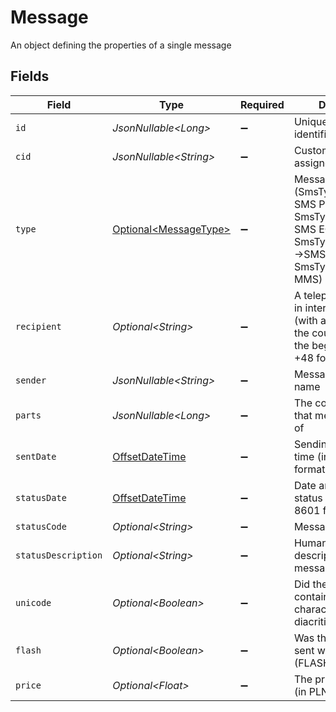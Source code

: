 # Message

An object defining the properties of a single message


## Fields

| Field                                                                                                                    | Type                                                                                                                     | Required                                                                                                                 | Description                                                                                                              | Example                                                                                                                  |
| ------------------------------------------------------------------------------------------------------------------------ | ------------------------------------------------------------------------------------------------------------------------ | ------------------------------------------------------------------------------------------------------------------------ | ------------------------------------------------------------------------------------------------------------------------ | ------------------------------------------------------------------------------------------------------------------------ |
| `id`                                                                                                                     | *JsonNullable\<Long>*                                                                                                    | :heavy_minus_sign:                                                                                                       | Unique message identifier                                                                                                | 323234                                                                                                                   |
| `cid`                                                                                                                    | *JsonNullable\<String>*                                                                                                  | :heavy_minus_sign:                                                                                                       | Custom message ID assigned by the User                                                                                   | custom-id-A44445T                                                                                                        |
| `type`                                                                                                                   | [Optional\<MessageType>](../../models/components/MessageType.md)                                                         | :heavy_minus_sign:                                                                                                       | Message type (SmsType.SmsPro -> SMS PRO, SmsType.SmsEco -> SMS ECO, SmsType.SmsTwoWay ->SMS 2WAY, SmsType.Mms -> MMS)    | 1                                                                                                                        |
| `recipient`                                                                                                              | *Optional\<String>*                                                                                                      | :heavy_minus_sign:                                                                                                       | A telephone number in international format (with a plus sign and the country code at the beginning, e.g. +48 for Poland) | +48999999999                                                                                                             |
| `sender`                                                                                                                 | *JsonNullable\<String>*                                                                                                  | :heavy_minus_sign:                                                                                                       | Message sender name                                                                                                      | Bramka SMS                                                                                                               |
| `parts`                                                                                                                  | *JsonNullable\<Long>*                                                                                                    | :heavy_minus_sign:                                                                                                       | The count of parts that message consists of                                                                              | 1                                                                                                                        |
| `sentDate`                                                                                                               | [OffsetDateTime](https://docs.oracle.com/javase/8/docs/api/java/time/OffsetDateTime.html)                                | :heavy_minus_sign:                                                                                                       | Sending date and time (in ISO 8601 format)                                                                               | 2024-06-01T16:22:05Z                                                                                                     |
| `statusDate`                                                                                                             | [OffsetDateTime](https://docs.oracle.com/javase/8/docs/api/java/time/OffsetDateTime.html)                                | :heavy_minus_sign:                                                                                                       | Date and time of last status change (in ISO 8601 format)                                                                 | 2024-06-01T16:22:07Z                                                                                                     |
| `statusCode`                                                                                                             | *Optional\<String>*                                                                                                      | :heavy_minus_sign:                                                                                                       | Message status code                                                                                                      | QUEUED                                                                                                                   |
| `statusDescription`                                                                                                      | *Optional\<String>*                                                                                                      | :heavy_minus_sign:                                                                                                       | Human redable description of message status                                                                              | The message has been accepted                                                                                            |
| `unicode`                                                                                                                | *Optional\<Boolean>*                                                                                                     | :heavy_minus_sign:                                                                                                       | Did the message contain special characters, e.g. Polish diacritics?                                                      | true                                                                                                                     |
| `flash`                                                                                                                  | *Optional\<Boolean>*                                                                                                     | :heavy_minus_sign:                                                                                                       | Was the message sent with class 0 (FLASH)?                                                                               | false                                                                                                                    |
| `price`                                                                                                                  | *Optional\<Float>*                                                                                                       | :heavy_minus_sign:                                                                                                       | The price of message (in PLN)                                                                                            | 0.16                                                                                                                     |